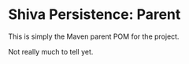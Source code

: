 # Shiva Persistence: Parent

This is simply the Maven parent POM for the project.

Not really much to tell yet.